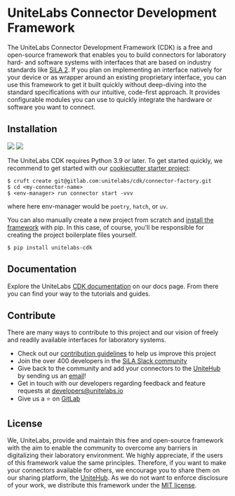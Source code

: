 # UniteLabs Connector Development Framework

The UniteLabs Connector Development Framework (CDK) is a free and open-source framework that enables you to build connectors for
laboratory hard- and software systems with interfaces that are based on industry standards like
[SiLA 2](https://sila-standard.com). If you plan on implementing an interface natively for your device or as wrapper
around an existing proprietary interface, you can use this framework to get it built quickly without deep-diving into
the standard specifications with our intuitive, code-first approach. It provides configurable modules you can use to
quickly integrate the hardware or software you want to connect.

## Installation

[<img src="https://img.shields.io/badge/python-≥3.9.2-0052FF.svg?logo=LOGO&amp;labelColor=090422">](LINK)
[<img src="https://img.shields.io/badge/poetry-≥1.3.1-0052FF.svg?logo=LOGO&amp;labelColor=090422">](LINK)

The UniteLabs CDK requires Python 3.9 or later. To get started quickly, we recommend to get started with our [cookiecutter starter project](https://gitlab.com/unitelabs/cdk/connector-factory):

```
$ cruft create git@gitlab.com:unitelabs/cdk/connector-factory.git
$ cd <my-connector-name>
$ <env-manager> run connector start -vvv
```
where here env-manager would be `poetry`, `hatch`, or `uv`.

You can also manually create a new project from scratch and [install the framework](https://docs.unitelabs.io/connector-development/getting-started/overview) with pip. In this case, of course, you'll be responsible for creating the project boilerplate files yourself.

```
$ pip install unitelabs-cdk
```

## Documentation

Explore the UniteLabs [CDK documentation](https://docs.unitelabs.io/connector-development/getting-started/overview) on our docs page. From there you can find your way to the tutorials and guides.

## Contribute

There are many ways to contribute to this project and our vision of freely and readily available interfaces for laboratory systems.

- Check out our [contribution guidelines](https://docs.unitelabs.io/connector-development/community/contributing) to help us improve this project
- Join the over 400 developers in the [SiLA Slack community](https://sila-standard.org/slack)
- Give back to the community and add your connectors to the [UniteHub](https://hub.unitelabs.io) by sending us an
  [email](mailto:connectors@unitelabs.io)!
- Get in touch with our developers regarding feedback and feature requests at [developers@unitelabs.io](mailto:developers@unitelabs.io)
- Give us a ⭐️ on [GitLab](https://gitlab.com/unitelabs/cdk/python-cdk)

## License

We, UniteLabs, provide and maintain this free and open-source framework with the aim to enable the community to overcome
any barriers in digitalizing their laboratory environment. We highly appreciate, if the users of this framework value
the same principles. Therefore, if you want to make your connectors available for others, we encourage you to share them
on our sharing platform, the [UniteHub](https://hub.unitelabs.io). As we do not want to enforce disclosure of your work,
we distribute this framework under the [MIT license](LICENSE).
